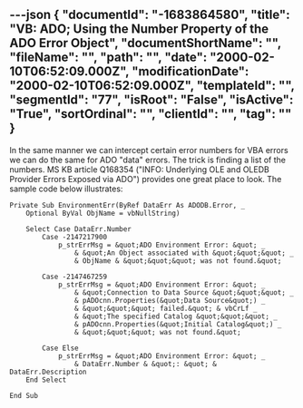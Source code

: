 ---json
{
  "documentId": "-1683864580",
  "title": "VB: ADO; Using the Number Property of the ADO Error Object",
  "documentShortName": "",
  "fileName": "",
  "path": "",
  "date": "2000-02-10T06:52:09.000Z",
  "modificationDate": "2000-02-10T06:52:09.000Z",
  "templateId": "",
  "segmentId": "77",
  "isRoot": "False",
  "isActive": "True",
  "sortOrdinal": "",
  "clientId": "",
  "tag": ""
}
---

In the same manner we can intercept certain error numbers for VBA errors we can do the same for ADO &quot;data&quot; errors. The trick is finding a list of the numbers. MS KB article Q168354 (&quot;INFO: Underlying OLE and OLEDB Provider Errors Exposed via ADO&quot;) provides one great place to look. The sample code below illustrates:

    Private Sub EnvironmentErr(ByRef DataErr As ADODB.Error, _
        Optional ByVal ObjName = vbNullString)
    
        Select Case DataErr.Number
            Case -2147217900
                p_strErrMsg = &quot;ADO Environment Error: &quot; _
                    & &quot;An Object associated with &quot;&quot;&quot; _
                    & ObjName & &quot;&quot;&quot; was not found.&quot;
            
            Case -2147467259
                p_strErrMsg = &quot;ADO Environment Error: &quot; _
                    & &quot;Connection to Data Source &quot;&quot;&quot; _
                    & pADOcnn.Properties(&quot;Data Source&quot;) _
                    & &quot;&quot;&quot; failed.&quot; & vbCrLf _
                    & &quot;The specified Catalog &quot;&quot;&quot; _
                    & pADOcnn.Properties(&quot;Initial Catalog&quot;) _
                    & &quot;&quot;&quot; was not found.&quot;
            
            Case Else
                p_strErrMsg = &quot;ADO Environment Error: &quot; _
                    & DataErr.Number & &quot;: &quot; & DataErr.Description
        End Select
        
    End Sub
